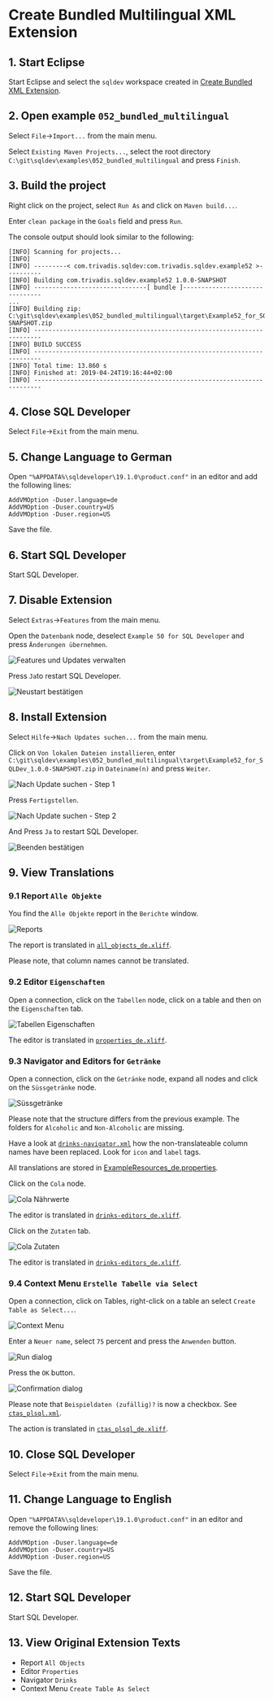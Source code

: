 # Create Bundled Multilingual XML Extension

## 1. Start Eclipse

Start Eclipse and select the `sqldev` workspace created in [Create Bundled XML Extension](https://github.com/PhilippSalvisberg/sqldev/tree/master/workshop/050_create_bundled_xml_extension).

## 2. Open example `052_bundled_multilingual`

Select `File`->`Import...` from the main menu.

Select `Existing Maven Projects...`, select the root directory `C:\git\sqldev\examples\052_bundled_multilingual` and press `Finish`.

## 3. Build the project

Right click on the project, select `Run As` and click on `Maven build...`.

Enter `clean package` in the `Goals` field and press `Run`.

The console output should look similar to the following:

```text
[INFO] Scanning for projects...
[INFO] 
[INFO] ---------< com.trivadis.sqldev:com.trivadis.sqldev.example52 >----------
[INFO] Building com.trivadis.sqldev.example52 1.0.0-SNAPSHOT
[INFO] -------------------------------[ bundle ]-------------------------------
...
[INFO] Building zip: C:\git\sqldev\examples\052_bundled_multilingual\target\Example52_for_SQLDev_1.0.0-SNAPSHOT.zip
[INFO] ------------------------------------------------------------------------
[INFO] BUILD SUCCESS
[INFO] ------------------------------------------------------------------------
[INFO] Total time: 13.860 s
[INFO] Finished at: 2019-04-24T19:16:44+02:00
[INFO] ------------------------------------------------------------------------
```

## 4. Close SQL Developer

Select `File`->`Exit` from the main menu.

## 5. Change Language to German

Open `"%APPDATA%\sqldeveloper\19.1.0\product.conf"` in an editor and add the following lines:

```text
AddVMOption -Duser.language=de	
AddVMOption -Duser.country=US
AddVMOption -Duser.region=US
```

Save the file.

## 6. Start SQL Developer

Start SQL Developer.

## 7. Disable Extension

Select `Extras`->`Features` from the main menu.

Open the `Datenbank` node, deselect `Example 50 for SQL Developer` and press `Änderungen übernehmen`.

![Features und Updates verwalten](./images/features_und_updates_verwalten.png)

Press `Ja`to restart SQL Developer.

![Neustart bestätigen](./images/neustart_bestaetigen.png)

## 8. Install Extension

Select `Hilfe`->`Nach Updates suchen...` from the main menu.

Click on `Von lokalen Dateien installieren`, enter `C:\git\sqldev\examples\052_bundled_multilingual\target\Example52_for_SQLDev_1.0.0-SNAPSHOT.zip` in `Dateiname(n)` and press `Weiter`.

![Nach Update suchen - Step 1](./images/nach_updates_suchen_1.png)

Press `Fertigstellen`.

![Nach Update suchen - Step 2](./images/nach_updates_suchen_2.png)

And Press `Ja` to restart SQL Developer.

![Beenden bestätigen](./images/beenden_bestaetigen.png)

## 9. View Translations

### 9.1 Report `Alle Objekte`

You find the `Alle Objekte` report in the `Berichte` window.

![Reports](./images/berichte.png)

The report is translated in [`all_objects_de.xliff`](https://github.com/PhilippSalvisberg/sqldev/blob/master/examples/052_bundled_multilingual/src/main/resources/com/trivadis/sqldev/example52/report/all_objects_de.xliff#L6-L7).

Please note, that column names cannot be translated.

### 9.2 Editor `Eigenschaften`

Open a connection, click on the `Tabellen` node, click on a table and then on the `Eigenschaften` tab.

![Tabellen Eigenschaften](./images/tabellen_eigenschaften.png)

The editor is translated in [`properties_de.xliff`](https://github.com/PhilippSalvisberg/sqldev/blob/master/examples/052_bundled_multilingual/src/main/resources/com/trivadis/sqldev/example52/editor/properties_de.xliff#L6-L7).

### 9.3 Navigator and Editors for `Getränke`

Open a connection, click on the `Getränke` node, expand all nodes and click on the `Süssgetränke` node.

![Süssgetränke](./images/soft-drinks.png)

Please note that the structure differs from the previous example. The folders for `Alcoholic` and `Non-Alcoholic` are missing. 

Have a look at [`drinks-navigator.xml`](https://github.com/PhilippSalvisberg/sqldev/blob/master/examples/052_bundled_multilingual/src/main/resources/com/trivadis/sqldev/example52/navigator/drinks-navigator.xml) how the non-translateable column names have been replaced. Look for `icon` and `label` tags.

All translations are stored in [ExampleResources_de.properties](https://github.com/PhilippSalvisberg/sqldev/blob/master/examples/052_bundled_multilingual/src/main/resources/com/trivadis/sqldev/example52/ExampleResources_de.properties).

Click on the `Cola` node.

![Cola Nährwerte](./images/cola_nutrition.png)

The editor is translated in [`drinks-editors_de.xliff`](https://github.com/PhilippSalvisberg/sqldev/blob/master/examples/052_bundled_multilingual/src/main/resources/com/trivadis/sqldev/example52/editor/drinks-editors_de.xliff#L6-L7).

Click on the `Zutaten` tab.

![Cola Zutaten](./images/cola_ingredients.png)

The editor is translated in [`drinks-editors_de.xliff`](https://github.com/PhilippSalvisberg/sqldev/blob/master/examples/052_bundled_multilingual/src/main/resources/com/trivadis/sqldev/example52/editor/drinks-editors_de.xliff#L10-L11).

### 9.4 Context Menu `Erstelle Tabelle via Select`

Open a connection, click on Tables, right-click on a table an select `Create Table as Select...`.

![Context Menu](./images/ctas_context_menu.png)

Enter a `Neuer name`, select `75` percent and press the `Anwenden` button.

![Run dialog](./images/run_dialog.png)

Press the `OK` button.

![Confirmation dialog](./images/confirmation_dialog.png)

Please note that `Beispieldaten (zufällig)?` is now a checkbox. See [`ctas_plsql.xml`](https://github.com/PhilippSalvisberg/sqldev/blob/master/examples/052_bundled_multilingual/src/main/resources/com/trivadis/sqldev/example52/action/ctas_plsql.xml#L11-L14).

The action is translated in [`ctas_plsql_de.xliff`](https://github.com/PhilippSalvisberg/sqldev/blob/master/examples/052_bundled_multilingual/src/main/resources/com/trivadis/sqldev/example52/action/ctas_plsql_de.xliff#L5-L28).

## 10. Close SQL Developer

Select `File`->`Exit` from the main menu.

## 11. Change Language to English

Open `"%APPDATA%\sqldeveloper\19.1.0\product.conf"` in an editor and remove the following lines:

```text
AddVMOption -Duser.language=de	
AddVMOption -Duser.country=US
AddVMOption -Duser.region=US
```

Save the file.

## 12. Start SQL Developer

Start SQL Developer.

## 13. View Original Extension Texts

- Report `All Objects`
- Editor `Properties`
- Navigator `Drinks`
- Context Menu `Create Table As Select`
